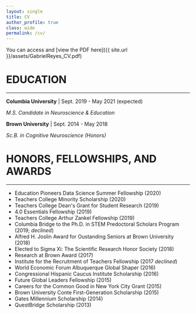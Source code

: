 ```yaml
---
layout: single
title: CV
author_profile: true
class: wide
permalink: /cv/
---
```


You can access and [view the PDF here]({{ site.url }}/assets/GabrielReyes_CV.pdf)


# **EDUCATION**

---

**Columbia University** | Sept. 2019 - May 2021 (expected)

*M.S. Candidate in Neuroscience & Education*

**Brown University** | Sept. 2014 - May 2018

*Sc.B. in Cognitive Neuroscience (Honors)*


# **HONORS, FELLOWSHIPS, AND AWARDS**

---

* Education Pioneers Data Science Summer Fellowship (2020)
* Teachers College Minority Scholarship (2020)
* Teachers College Dean's Grant for Student Research (2019)
* 4.0 Essentials Fellowship (2019)
* Teachers College Arthur Zankel Fellowship (2019)
* Columbia Bridge to the Ph.D. in STEM Predoctoral Scholars Program (2019; *declined*)
* Alfred H. Joslin Award for Oustanding Seniors at Brown University (2018)
* Elected to Sigma Xi: The Scientific Research Honor Society (2018)
* Research at Brown Award (2017)
* Institute for the Recruitment of Teachers Fellowship (2017 *declined*)
* World Economic Forum Albuquerque Global Shaper (2016)
* Congressional Hispanic Caucus Institute Scholarship (2016)
* Future Global Leaders Fellowship (2015)
* Careers for the Common Good in New York City Grant (2015)
* Brown University Conte First-Generation Scholarship (2015)
* Gates Millennium Scholarship (2014)
* QuestBridge Scholarship (2013)
